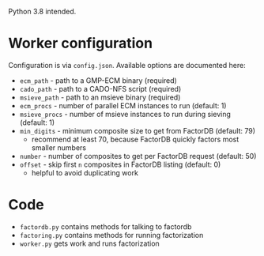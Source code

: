 Python 3.8 intended.

# Worker configuration
Configuration is via `config.json`.
Available options are documented here:
* `ecm_path` - path to a GMP-ECM binary (required)
* `cado_path` - path to a CADO-NFS script (required)
* `msieve_path` - path to an msieve binary (required)
* `ecm_procs` - number of parallel ECM instances to run (default: 1)
* `msieve_procs` - number of msieve instances to run during sieving (default: 1)
* `min_digits` - minimum composite size to get from FactorDB (default: 79)
    * recommend at least 70, because FactorDB quickly factors most smaller numbers
* `number` - number of composites to get per FactorDB request (default: 50)
* `offset` - skip first `n` composites in FactorDB listing (default: 0)
    * helpful to avoid duplicating work

# Code
* `factordb.py` contains methods for talking to factordb
* `factoring.py` contains methods for running factorization
* `worker.py` gets work and runs factorization

